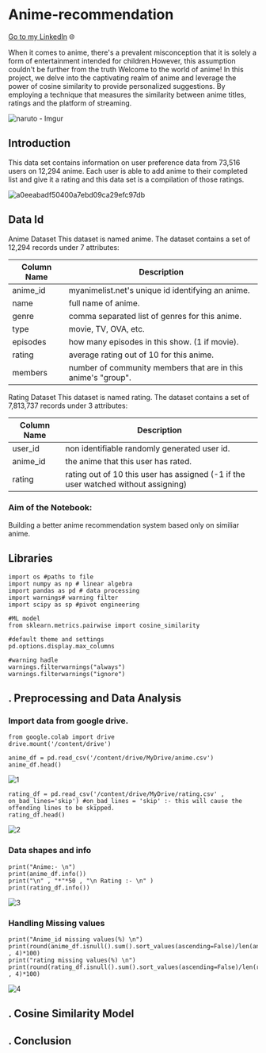 # Anime-recommendation

[Go to my LinkedIn](https://www.linkedin.com/in/lawrence-mondal/) 🌐

When it comes to anime, there's a prevalent misconception that it is solely a form of entertainment intended for children.However, this assumption couldn't be further from the truth
Welcome to the world of anime! In this project, we delve into the captivating realm of anime and leverage the power of cosine similarity to provide personalized suggestions. By employing a technique that measures the similarity between anime titles, ratings and the platform of streaming.

![naruto - Imgur](https://github.com/023lawrence/Anime-recommendation/assets/66831315/d5820404-1b7e-4522-b2a3-432b40459436)

## Introduction

This data set contains information on user preference data from 73,516 users on 12,294 anime. Each user is able to add anime to their completed list and give it a rating and this data set is a compilation of those ratings.

![a0eeabadf50400a7ebd09ca29efc97db](https://github.com/023lawrence/Anime-recommendation/assets/66831315/86d1f109-a41c-4a9d-92bf-8b0fbe97bac4)

## Data Id

Anime Dataset
This dataset is named anime. The dataset contains a set of 12,294 records under 7 attributes:

| Column Name | Description |
| --- | --- |
| anime_id | myanimelist.net's unique id identifying an anime. |
| name | full name of anime. |
| genre | comma separated list of genres for this anime. |
| type | movie, TV, OVA, etc. |
| episodes | how many episodes in this show. (1 if movie). |
| rating	| average rating out of 10 for this anime. |
| members	|number of community members that are in this anime's "group". |

Rating Dataset
This dataset is named rating. The dataset contains a set of 7,813,737 records under 3 attributes:

| Column Name| Description | 
| --- | --- |
| user_id | non identifiable randomly generated user id. | 
| anime_id | the anime that this user has rated. |
| rating	| rating out of 10 this user has assigned (-1 if the user watched without assigning) |


### Aim of the Notebook:
Building a better anime recommendation system based only on similiar anime.

## Libraries
```
import os #paths to file
import numpy as np # linear algebra
import pandas as pd # data processing
import warnings# warning filter
import scipy as sp #pivot engineering

#ML model
from sklearn.metrics.pairwise import cosine_similarity

#default theme and settings
pd.options.display.max_columns

#warning hadle
warnings.filterwarnings("always")
warnings.filterwarnings("ignore")
```

## . Preprocessing and Data Analysis
### Import data from google drive.
```
from google.colab import drive
drive.mount('/content/drive')
```
```
anime_df = pd.read_csv('/content/drive/MyDrive/anime.csv')
anime_df.head()
```
![1](https://github.com/023lawrence/Anime-recommendation/assets/66831315/652a724d-cf53-4922-b948-a3fddd7e9160)

```
rating_df = pd.read_csv('/content/drive/MyDrive/rating.csv' ,  on_bad_lines='skip') #on_bad_lines = 'skip' :- this will cause the offending lines to be skipped.
rating_df.head()
```
![2](https://github.com/023lawrence/Anime-recommendation/assets/66831315/35c66596-2045-45f4-9095-accf6459616e)

### Data shapes and info
```
print("Anime:- \n")
print(anime_df.info())
print("\n" , "*"*50 , "\n Rating :- \n" )
print(rating_df.info())
```
![3](https://github.com/023lawrence/Anime-recommendation/assets/66831315/ee68bfd6-e92f-4b9a-a4b2-b67d6672fd3f)

### Handling Missing values
```
print("Anime_id missing values(%) \n")
print(round(anime_df.isnull().sum().sort_values(ascending=False)/len(anime_df.index) , 4)*100)
print("rating missing values(%) \n")
print(round(rating_df.isnull().sum().sort_values(ascending=False)/len(rating_df.index) , 4)*100)
```
![4](https://github.com/023lawrence/Anime-recommendation/assets/66831315/90030721-a905-47b8-83a2-e86e32e784e9)

## . Cosine Similarity Model
## . Conclusion




	




